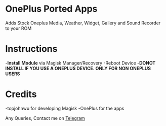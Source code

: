 # OnePlus Ported Apps
Adds Stock Oneplus Media, Weather, Widget, Gallery and Sound Recorder to your ROM

# Instructions

-__Install Module__ via Magisk Manager/Recovery
-Reboot Device
-__DONOT INSTALL IF YOU USE A ONEPLUS DEVICE. ONLY FOR NON ONEPLUS USERS__

# Credits

-topjohnwu for developing Magisk
-OnePlus for the apps

Any Queries, Contact me on [Telegram](t.me/rajdedhia10)